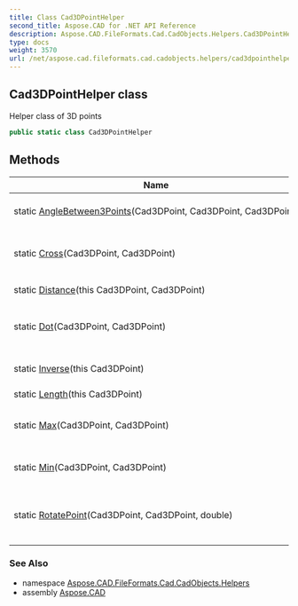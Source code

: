 ```yaml
---
title: Class Cad3DPointHelper
second_title: Aspose.CAD for .NET API Reference
description: Aspose.CAD.FileFormats.Cad.CadObjects.Helpers.Cad3DPointHelper class. Helper class of 3D points
type: docs
weight: 3570
url: /net/aspose.cad.fileformats.cad.cadobjects.helpers/cad3dpointhelper/
---
```

## Cad3DPointHelper class

Helper class of 3D points

```csharp
public static class Cad3DPointHelper
```

## Methods

| Name | Description |
| --- | --- |
| static [AngleBetween3Points](../../aspose.cad.fileformats.cad.cadobjects.helpers/cad3dpointhelper/anglebetween3points/)(Cad3DPoint, Cad3DPoint, Cad3DPoint) | Angles the between3 points. |
| static [Cross](../../aspose.cad.fileformats.cad.cadobjects.helpers/cad3dpointhelper/cross/)(Cad3DPoint, Cad3DPoint) | The cross product of two vectors. |
| static [Distance](../../aspose.cad.fileformats.cad.cadobjects.helpers/cad3dpointhelper/distance/)(this Cad3DPoint, Cad3DPoint) | The distance. |
| static [Dot](../../aspose.cad.fileformats.cad.cadobjects.helpers/cad3dpointhelper/dot/)(Cad3DPoint, Cad3DPoint) | The dot product of two vectors. |
| static [Inverse](../../aspose.cad.fileformats.cad.cadobjects.helpers/cad3dpointhelper/inverse/)(this Cad3DPoint) | Inverses this instance. |
| static [Length](../../aspose.cad.fileformats.cad.cadobjects.helpers/cad3dpointhelper/length/)(this Cad3DPoint) | The length. |
| static [Max](../../aspose.cad.fileformats.cad.cadobjects.helpers/cad3dpointhelper/max/)(Cad3DPoint, Cad3DPoint) | The maximum of two points. |
| static [Min](../../aspose.cad.fileformats.cad.cadobjects.helpers/cad3dpointhelper/min/)(Cad3DPoint, Cad3DPoint) | The minimum of two points. |
| static [RotatePoint](../../aspose.cad.fileformats.cad.cadobjects.helpers/cad3dpointhelper/rotatepoint/)(Cad3DPoint, Cad3DPoint, double) | Rotates one point arount another one |

### See Also

* namespace [Aspose.CAD.FileFormats.Cad.CadObjects.Helpers](../../aspose.cad.fileformats.cad.cadobjects.helpers/)
* assembly [Aspose.CAD](../../)



